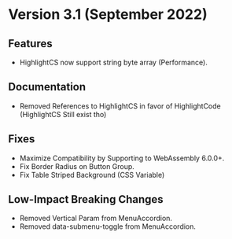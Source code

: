 # Version 3.1 (September 2022)
## Features
- HighlightCS now support string byte array (Performance).

## Documentation
- Removed References to HighlightCS in favor of HighlightCode (HighlightCS Still exist tho)

## Fixes
- Maximize Compatibility by Supporting to WebAssembly 6.0.0+.
- Fix Border Radius on Button Group.
- Fix Table Striped Background (CSS Variable)

## Low-Impact Breaking Changes
- Removed Vertical Param from MenuAccordion.
- Removed data-submenu-toggle from MenuAccordion.